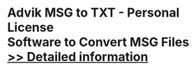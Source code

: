 # Advik MSG to TXT - Personal License<br />Software to Convert MSG Files<br />[>> Detailed information](https://secure.shareit.com/shareit/product.html?productid=300805157&affiliateid=200057808)